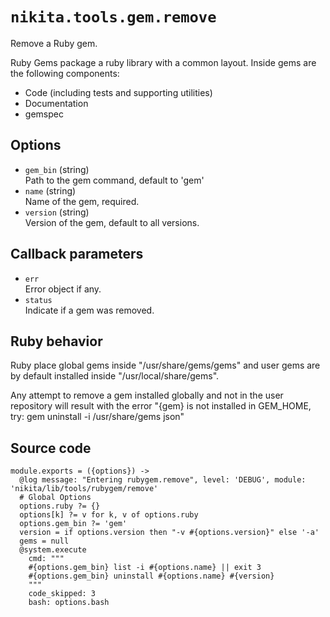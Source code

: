
# `nikita.tools.gem.remove`

Remove a Ruby gem.

Ruby Gems package a ruby library with a common layout. Inside gems are the 
following components:

- Code (including tests and supporting utilities)
- Documentation
- gemspec

## Options

* `gem_bin` (string)   
  Path to the gem command, default to 'gem'
* `name` (string)   
  Name of the gem, required.   
* `version` (string)   
  Version of the gem, default to all versions.   

## Callback parameters

* `err`   
  Error object if any.   
* `status`   
  Indicate if a gem was removed.   

## Ruby behavior

Ruby place global gems inside "/usr/share/gems/gems" and user gems are by 
default installed inside "/usr/local/share/gems".

Any attempt to remove a gem installed globally and not in the user repository 
will result with the error "{gem} is not installed in GEM_HOME, try: gem 
uninstall -i /usr/share/gems json"

## Source code

    module.exports = ({options}) ->
      @log message: "Entering rubygem.remove", level: 'DEBUG', module: 'nikita/lib/tools/rubygem/remove'
      # Global Options
      options.ruby ?= {}
      options[k] ?= v for k, v of options.ruby
      options.gem_bin ?= 'gem'
      version = if options.version then "-v #{options.version}" else '-a'
      gems = null
      @system.execute
        cmd: """
        #{options.gem_bin} list -i #{options.name} || exit 3
        #{options.gem_bin} uninstall #{options.name} #{version}
        """
        code_skipped: 3
        bash: options.bash
